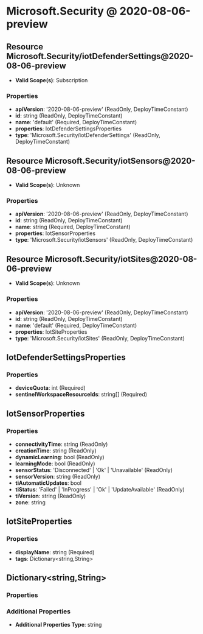 # Microsoft.Security @ 2020-08-06-preview

## Resource Microsoft.Security/iotDefenderSettings@2020-08-06-preview
* **Valid Scope(s)**: Subscription
### Properties
* **apiVersion**: '2020-08-06-preview' (ReadOnly, DeployTimeConstant)
* **id**: string (ReadOnly, DeployTimeConstant)
* **name**: 'default' (Required, DeployTimeConstant)
* **properties**: IotDefenderSettingsProperties
* **type**: 'Microsoft.Security/iotDefenderSettings' (ReadOnly, DeployTimeConstant)

## Resource Microsoft.Security/iotSensors@2020-08-06-preview
* **Valid Scope(s)**: Unknown
### Properties
* **apiVersion**: '2020-08-06-preview' (ReadOnly, DeployTimeConstant)
* **id**: string (ReadOnly, DeployTimeConstant)
* **name**: string (Required, DeployTimeConstant)
* **properties**: IotSensorProperties
* **type**: 'Microsoft.Security/iotSensors' (ReadOnly, DeployTimeConstant)

## Resource Microsoft.Security/iotSites@2020-08-06-preview
* **Valid Scope(s)**: Unknown
### Properties
* **apiVersion**: '2020-08-06-preview' (ReadOnly, DeployTimeConstant)
* **id**: string (ReadOnly, DeployTimeConstant)
* **name**: 'default' (Required, DeployTimeConstant)
* **properties**: IotSiteProperties
* **type**: 'Microsoft.Security/iotSites' (ReadOnly, DeployTimeConstant)

## IotDefenderSettingsProperties
### Properties
* **deviceQuota**: int (Required)
* **sentinelWorkspaceResourceIds**: string[] (Required)

## IotSensorProperties
### Properties
* **connectivityTime**: string (ReadOnly)
* **creationTime**: string (ReadOnly)
* **dynamicLearning**: bool (ReadOnly)
* **learningMode**: bool (ReadOnly)
* **sensorStatus**: 'Disconnected' | 'Ok' | 'Unavailable' (ReadOnly)
* **sensorVersion**: string (ReadOnly)
* **tiAutomaticUpdates**: bool
* **tiStatus**: 'Failed' | 'InProgress' | 'Ok' | 'UpdateAvailable' (ReadOnly)
* **tiVersion**: string (ReadOnly)
* **zone**: string

## IotSiteProperties
### Properties
* **displayName**: string (Required)
* **tags**: Dictionary<string,String>

## Dictionary<string,String>
### Properties
### Additional Properties
* **Additional Properties Type**: string

